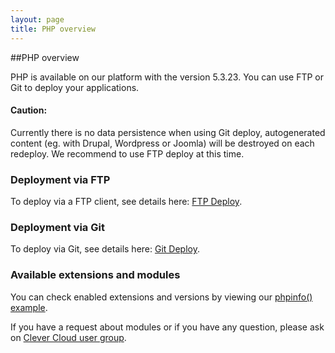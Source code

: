 ```yaml
---
layout: page
title: PHP overview
---
```


##PHP overview

PHP is available on our platform with the version 5.3.23. You can use FTP or Git to deploy your applications.

<div class="alert alert-hot-problems">
	<h4>Caution:</h4>
	<p>Currently there is no data persistence when using Git deploy, autogenerated content (eg. with Drupal, Wordpress or Joomla) will be destroyed on each redeploy. We recommend to use FTP deploy at this time.</p>
</div>

### Deployment via FTP
To deploy via a FTP client, see details here: <a href="/ftp-deploy">FTP Deploy</a>.  

### Deployment via Git
To deploy via Git, see details here: <a href="/git-deploy-php">Git Deploy</a>.

### Available extensions and modules

You can check enabled extensions and versions by viewing our <a href="http://phpinfo.cleverapps.io">phpinfo() example</a>.

If you have a request about modules or if you have any question, please ask on <a href="https://groups.google.com/forum/?fromgroups#!forum/clever-cloud-users">Clever Cloud user group</a>.

